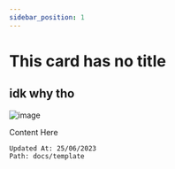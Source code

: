 ```yaml
---
sidebar_position: 1
---
```


# This card has no title
## idk why tho

![image](https://www.digitalmomblog.com/wp-content/uploads/2019/04/star-wars-memes.jpeg.webp)

Content Here


```
Updated At: 25/06/2023
Path: docs/template
```